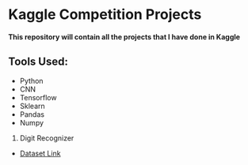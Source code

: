 # Kaggle Competition Projects

#### This repository will contain all the projects that I have done in Kaggle

## Tools Used:
- Python
- CNN
- Tensorflow
- Sklearn
- Pandas
- Numpy

1. Digit Recognizer
 - <a href="https://www.kaggle.com/c/digit-recognizer/data"> Dataset Link </a>
